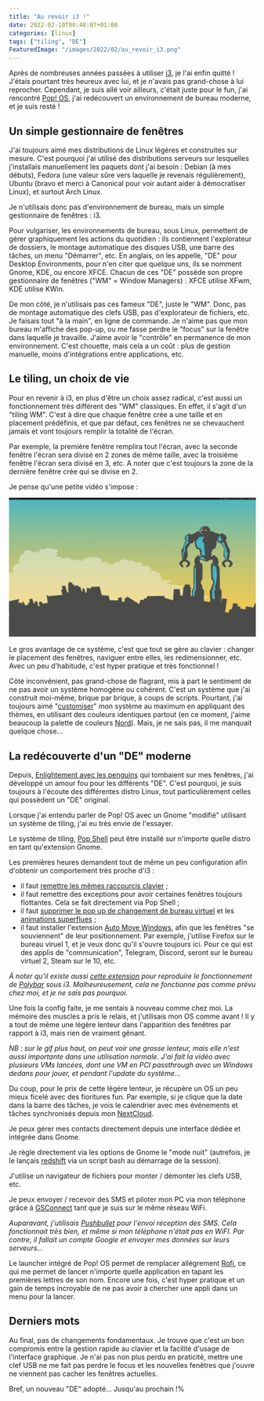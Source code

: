 ```yaml
---
title: "Au revoir i3 !"
date: 2022-02-10T00:48:07+01:00
categories: [linux]
tags: ["tiling", "DE"]
FeaturedImage: "/images/2022/02/au_revoir_i3.png"
---
```


Après de nombreuses années passées à utiliser [i3](https://i3wm.org/), je l'ai enfin quitté ! J'étais pourtant très heureux avec lui, et je n'avais pas grand-chose à lui reprocher. Cependant, je suis allé voir ailleurs, c'était juste pour le fun, j'ai rencontré [Pop! OS](https://pop.system76.com/), j'ai redécouvert un environnement de bureau moderne, et je suis resté !

## Un simple gestionnaire de fenêtres

J'ai toujours aimé mes distributions de Linux légères et construites sur mesure. C'est pourquoi j'ai utilisé des distributions serveurs sur lesquelles j'installais manuellement les paquets dont j'ai besoin : Debian (à mes débuts), Fedora (une valeur sûre vers laquelle je revenais régulièrement), Ubuntu (bravo et merci à Canonical pour voir autant aider à démocratiser Linux), et surtout Arch Linux.

Je n'utilisais donc pas d'environnement de bureau, mais un simple gestionnaire de fenêtres : i3. 

Pour vulgariser, les environnements de bureau, sous Linux, permettent de gérer graphiquement les actions du quotidien : ils contiennent l'explorateur de dossiers, le montage automatique des disques USB, une barre des tâches, un menu "Démarrer", etc. En anglais, on les appelle, "DE" pour Desktop Environments, pour n'en citer que quelque uns, ils se nomment Gnome, KDE, ou encore XFCE. Chacun de ces "DE" possède son propre gestionnaire de fenêtres ("WM" = Window Managers) : XFCE utilise XFwm, KDE utilise KWin.

De mon côté, je n'utilisais pas ces fameux "DE", juste le "WM". Donc, pas de montage automatique des clefs USB, pas d'explorateur de fichiers, etc. Je faisais tout "à la main", en ligne de commande. Je n'aime pas que mon bureau m'affiche des pop-up, ou me fasse perdre le "focus" sur la fenêtre dans laquelle je travaille. J'aime avoir le "contrôle" en permanence de mon environnement. C'est chouette, mais cela a un coût : plus de gestion manuelle, moins d'intégrations entre applications, etc.

## Le tiling, un choix de vie

Pour en revenir à i3, en plus d'être un choix assez radical, c'est aussi un fonctionnement très différent des "WM" classiques. En effet, il s'agit d'un "tiling WM". C'est à dire que chaque fenêtre crée a une taille et en placement prédéfinis, et que par défaut, ces fenêtres ne se chevauchent jamais et vont toujours remplir la totalité de l'écran. 

Par exemple, la première fenêtre remplira tout l'écran, avec la seconde fenêtre l'écran sera divisé en 2 zones de même taille, avec la troisième fenêtre l'écran sera divisé en 3, etc. A noter que c'est toujours la zone de la dernière fenêtre crée qui se divise en 2.

Je pense qu'une petite vidéo s'impose :
 
![Aperçu du tiling](/images/2022/02/tiling_demo_cut.gif)

Le gros avantage de ce système, c'est que tout se gère au clavier : changer le placement des fenêtres, naviguer entre elles, les redimensionner, etc. Avec un peu d'habitude, c'est hyper pratique et très fonctionnel !

Côté inconvénient, pas grand-chose de flagrant, mis à part le sentiment de ne pas avoir un système homogène ou cohérent. C'est un système que j'ai construit moi-même, brique par brique, à coups de scripts. Pourtant, j'ai toujours aimé "[customiser](https://www.reddit.com/r/unixporn/)" mon système au maximum en appliquant des thèmes, en utilisant des couleurs identiques partout (en ce moment, j'aime beaucoup la palette de couleurs [Nord](https://www.nordtheme.com/)). Mais, je ne sais pas, il me manquait quelque chose...

## La redécouverte d'un "DE" moderne

Depuis, [Enlightement avec les penguins](http://xpenguins.seul.org/images/epenguins.jpg) qui tombaient sur mes fenêtres, j'ai développé un amour fou pour les différents "DE". C'est pourquoi, je suis toujours à l'écoute des différentes distro Linux, tout particulièrement celles qui possèdent un "DE" original.

Lorsque j'ai entendu parler de Pop! OS avec un Gnome "modifié" utilisant un système de tiling, j'ai eu très envie de l'essayer.

Le système de tiling, [Pop Shell](https://github.com/pop-os/shell) peut être installé sur n'importe quelle distro en tant qu'extension Gnome. 

Les premières heures demandent tout de même un peu configuration afin d'obtenir un comportement très proche d'i3 :
* il faut [remettre les mêmes raccourcis clavier](https://github.com/pop-os/shell/issues/142#issuecomment-663079699) ;
* il faut remettre des exceptions pour avoir certaines fenêtres toujours flottantes. Cela se fait directement via Pop Shell ;
* il faut [supprimer le pop up de changement de bureau virtuel](https://extensions.gnome.org/extension/4401/move-workspace-switcher-popup/) et les [animations superflues](https://extensions.gnome.org/extension/4290/disable-workspace-switch-animation-for-gnome-40) ;
* il faut installer l'extension [Auto Move Windows](https://extensions.gnome.org/extension/16/auto-move-windows/), afin que les fenêtres "se souviennent" de leur positionnement. Par exemple, j'utilise Firefox sur le bureau viruel 1, et je veux donc qu'il s'ouvre toujours ici. Pour ce qui est des applis de "communication", Telegram, Discord, seront sur le bureau virtuel 2, Steam sur le 10, etc.

_À noter qu'il existe aussi [cette extension](https://github.com/andyrichardson/simply-workspaces) pour reproduire le fonctionnement de [Polybar](https://wiki.archlinux.org/title/Polybar) sous i3. Malheureusement, cela ne fonctionne pas comme prévu chez moi, et je ne sais pas pourquoi._

Une fois la config faite, je me sentais à nouveau comme chez moi. La mémoire des muscles a pris le relais, et j'utilisais mon OS comme avant ! Il y a tout de même une légère lenteur dans l'apparition des fenêtres par rapport à i3, mais rien de vraiment gênant. 

_NB : sur le gif plus haut, on peut voir une grosse lenteur, mais elle n'est aussi importante dans une utilisation normale. J'ai fait la vidéo avec plusieurs VMs lancées, dont une VM en PCI passthrough avec un Windows dedans pour jouer, et pendant l'update du système..._

Du coup, pour le prix de cette légère lenteur, je récupère un OS un peu mieux ficelé avec des fioritures fun. Par exemple, si je clique que la date dans la barre des tâches, je vois le calendrier avec mes événements et tâches synchronisés depuis mon [NextCloud](https://nextcloud.com/fr_FR/). 

Je peux gérer mes contacts directement depuis une interface dédiée et intégrée dans Gnome.

Je règle directement via les options de Gnome le "mode nuit" (autrefois, je le lançais [redshift](https://doc.ubuntu-fr.org/redshift) via un script bash au démarrage de la session).

J'utilise un navigateur de fichiers pour monter / démonter les clefs USB, etc.

Je peux envoyer / recevoir des SMS et piloter mon PC via mon téléphone grâce à [GSConnect](https://github.com/GSConnect/gnome-shell-extension-gsconnect/wiki) tant que je suis sur le même réseau WiFi. 

_Auparavant, j'utilisais [Pushbullet](https://www.pushbullet.com/) pour l'envoi réception des SMS. Cela fonctionnait très bien, et même si mon téléphone n'était pas en WiFI. Par contre, il fallait un compte Google et envoyer mes données sur leurs serveurs..._

Le launcher intégré de Pop! OS permet de remplacer allégrement [Rofi](https://wiki.archlinux.org/title/Rofi), ce qui me permet de lancer n'importe quelle application en tapant les premières lettres de son nom. Encore une fois, c'est hyper pratique et un gain de temps incroyable de ne pas avoir à chercher une appli dans un menu pour la lancer.

## Derniers mots

Au final, pas de changements fondamentaux. Je trouve que c'est un bon compromis entre la gestion rapide au clavier et la facilité d'usage de l'interface graphique. Je n'ai pas non plus perdu en praticité, mettre une clef USB ne me fait pas perdre le focus et les nouvelles fenêtres que j'ouvre ne viennent pas cacher les fenêtres actuelles.

Bref, un nouveau "DE" adopté... Jusqu'au prochain !%  